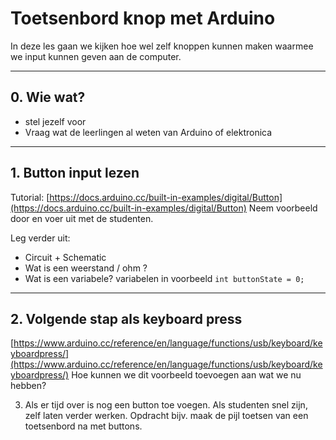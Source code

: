 
# Toetsenbord knop met Arduino

In deze les gaan we kijken hoe wel zelf knoppen kunnen maken waarmee we input kunnen geven aan de computer.

---
## 0. Wie wat?
+ stel jezelf voor
+ Vraag wat de leerlingen al weten van Arduino of elektronica


---
## 1. Button input lezen
Tutorial: [https://docs.arduino.cc/built-in-examples/digital/Button](https://docs.arduino.cc/built-in-examples/digital/Button)
Neem voorbeeld door en voer uit met de studenten.

Leg verder uit:
+ Circuit + Schematic
+ Wat is een weerstand / ohm ?
+ Wat is een variabele? variabelen in voorbeeld `int buttonState = 0;`



---
## 2. Volgende stap als keyboard press
[https://www.arduino.cc/reference/en/language/functions/usb/keyboard/keyboardpress/](https://www.arduino.cc/reference/en/language/functions/usb/keyboard/keyboardpress/)
Hoe kunnen we dit voorbeeld toevoegen aan wat we nu hebben?

3. Als er tijd over is nog een button toe voegen.
Als studenten snel zijn, zelf laten verder werken.
Opdracht bijv. maak de pijl toetsen van een toetsenbord na met buttons.
